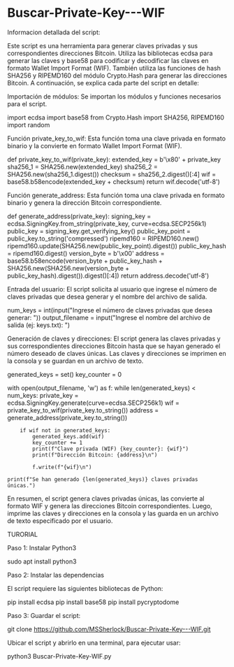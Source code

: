 # Buscar-Private-Key---WIF

Informacion detallada del script:

Este script es una herramienta para generar claves privadas y sus correspondientes direcciones Bitcoin. Utiliza las bibliotecas ecdsa para generar las claves y base58 para codificar y decodificar las claves en formato Wallet Import Format (WIF). También utiliza las funciones de hash SHA256 y RIPEMD160 del módulo Crypto.Hash para generar las direcciones Bitcoin. A continuación, se explica cada parte del script en detalle:


Importación de módulos: Se importan los módulos y funciones necesarios para el script.

import ecdsa
import base58
from Crypto.Hash import SHA256, RIPEMD160
import random


Función private_key_to_wif: Esta función toma una clave privada en formato binario y la convierte en formato Wallet Import Format (WIF).

def private_key_to_wif(private_key):
    extended_key = b'\x80' + private_key
    sha256_1 = SHA256.new(extended_key)
    sha256_2 = SHA256.new(sha256_1.digest())
    checksum = sha256_2.digest()[:4]
    wif = base58.b58encode(extended_key + checksum)
    return wif.decode('utf-8')


Función generate_address: Esta función toma una clave privada en formato binario y genera la dirección Bitcoin correspondiente.

def generate_address(private_key):
    signing_key = ecdsa.SigningKey.from_string(private_key, curve=ecdsa.SECP256k1)
    public_key = signing_key.get_verifying_key()
    public_key_point = public_key.to_string('compressed')
    ripemd160 = RIPEMD160.new()
    ripemd160.update(SHA256.new(public_key_point).digest())
    public_key_hash = ripemd160.digest()
    version_byte = b'\x00'
    address = base58.b58encode(version_byte + public_key_hash + SHA256.new(SHA256.new(version_byte + public_key_hash).digest()).digest()[:4])
    return address.decode('utf-8')


Entrada del usuario: El script solicita al usuario que ingrese el número de claves privadas que desea generar y el nombre del archivo de salida.

num_keys = int(input("Ingrese el número de claves privadas que desea generar: "))
output_filename = input("Ingrese el nombre del archivo de salida (ej: keys.txt): ")


Generación de claves y direcciones: El script genera las claves privadas y sus correspondientes direcciones Bitcoin hasta que se hayan generado el número deseado de claves únicas. Las claves y direcciones se imprimen en la consola y se guardan en un archivo de texto.

generated_keys = set()
key_counter = 0

with open(output_filename, 'w') as f:
    while len(generated_keys) < num_keys:
        private_key = ecdsa.SigningKey.generate(curve=ecdsa.SECP256k1)
        wif = private_key_to_wif(private_key.to_string())
        address = generate_address(private_key.to_string())

        if wif not in generated_keys:
            generated_keys.add(wif)
            key_counter += 1
            print(f"Clave privada (WIF) {key_counter}: {wif}")
            print(f"Dirección Bitcoin: {address}\n")

            f.write(f"{wif}\n")

    print(f"Se han generado {len(generated_keys)} claves privadas únicas.")


En resumen, el script genera claves privadas únicas, las convierte al formato WIF y genera las direcciones Bitcoin correspondientes. Luego, imprime las claves y direcciones en la consola y las guarda en un archivo de texto especificado por el usuario.



TURORIAL


Paso 1: Instalar Python3

sudo apt install python3


Paso 2: Instalar las dependencias

El script requiere las siguientes bibliotecas de Python: 

pip install ecdsa
pip install base58
pip install pycryptodome


Paso 3: Guardar el script:

git clone https://github.com/MSSherlock/Buscar-Private-Key---WIF.git

Ubicar el script y abrirlo en una terminal, para ejecutar usar:

python3 Buscar-Private-Key-WIF.py

